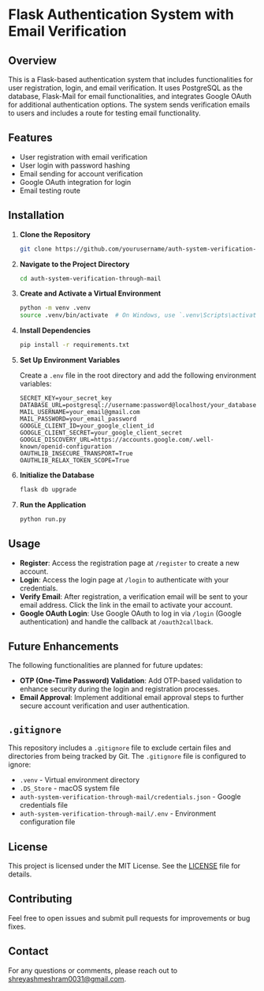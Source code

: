 # Flask Authentication System with Email Verification

## Overview

This is a Flask-based authentication system that includes functionalities for user registration, login, and email verification. It uses PostgreSQL as the database, Flask-Mail for email functionalities, and integrates Google OAuth for additional authentication options. The system sends verification emails to users and includes a route for testing email functionality.

## Features

- User registration with email verification
- User login with password hashing
- Email sending for account verification
- Google OAuth integration for login
- Email testing route

## Installation

1. **Clone the Repository**

   ```bash
   git clone https://github.com/yourusername/auth-system-verification-through-mail.git
   ```

2. **Navigate to the Project Directory**

   ```bash
   cd auth-system-verification-through-mail
   ```

3. **Create and Activate a Virtual Environment**

   ```bash
   python -m venv .venv
   source .venv/bin/activate  # On Windows, use `.venv\Scripts\activate`
   ```

4. **Install Dependencies**

   ```bash
   pip install -r requirements.txt
   ```

5. **Set Up Environment Variables**

   Create a `.env` file in the root directory and add the following environment variables:

   ```env
   SECRET_KEY=your_secret_key
   DATABASE_URL=postgresql://username:password@localhost/your_database
   MAIL_USERNAME=your_email@gmail.com
   MAIL_PASSWORD=your_email_password
   GOOGLE_CLIENT_ID=your_google_client_id
   GOOGLE_CLIENT_SECRET=your_google_client_secret
   GOOGLE_DISCOVERY_URL=https://accounts.google.com/.well-known/openid-configuration
   OAUTHLIB_INSECURE_TRANSPORT=True
   OAUTHLIB_RELAX_TOKEN_SCOPE=True
   ```

6. **Initialize the Database**

   ```bash
   flask db upgrade
   ```

7. **Run the Application**

   ```bash
   python run.py
   ```

## Usage

- **Register**: Access the registration page at `/register` to create a new account.
- **Login**: Access the login page at `/login` to authenticate with your credentials.
- **Verify Email**: After registration, a verification email will be sent to your email address. Click the link in the email to activate your account.
- **Google OAuth Login**: Use Google OAuth to log in via `/login` (Google authentication) and handle the callback at `/oauth2callback`.

## Future Enhancements

The following functionalities are planned for future updates:

- **OTP (One-Time Password) Validation**: Add OTP-based validation to enhance security during the login and registration processes.
- **Email Approval**: Implement additional email approval steps to further secure account verification and user authentication.

## `.gitignore`

This repository includes a `.gitignore` file to exclude certain files and directories from being tracked by Git. The `.gitignore` file is configured to ignore:

- `.venv` - Virtual environment directory
- `.DS_Store` - macOS system file
- `auth-system-verification-through-mail/credentials.json` - Google credentials file
- `auth-system-verification-through-mail/.env` - Environment configuration file

## License

This project is licensed under the MIT License. See the [LICENSE](LICENSE) file for details.

## Contributing

Feel free to open issues and submit pull requests for improvements or bug fixes.

## Contact

For any questions or comments, please reach out to [shreyashmeshram0031@gmail.com](mailto:shreyashmeshram0031@gmail.com).